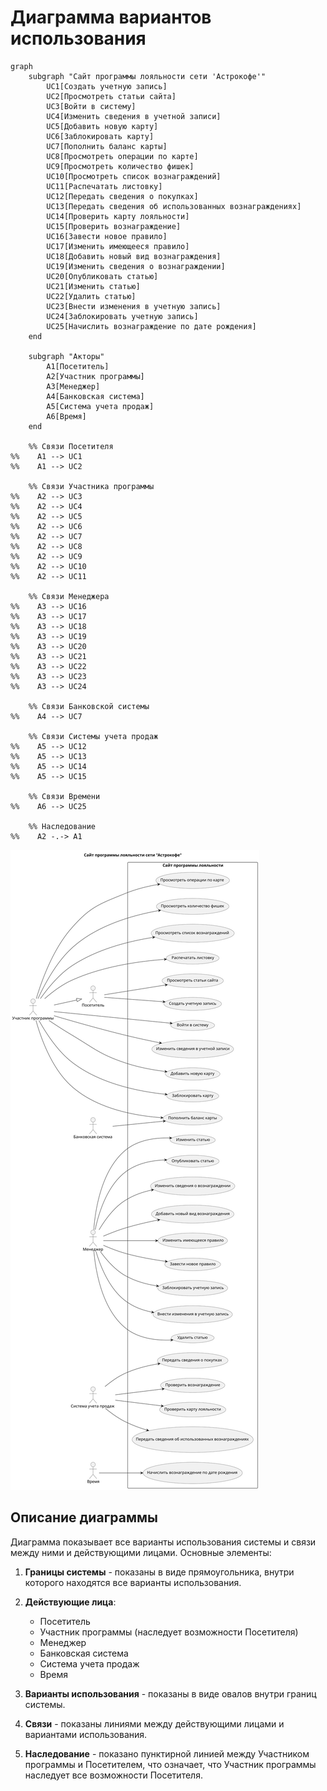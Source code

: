 # Диаграмма вариантов использования

```mermaid
graph 
    subgraph "Сайт программы лояльности сети 'Астрокофе'"
        UC1[Создать учетную запись]
        UC2[Просмотреть статьи сайта]
        UC3[Войти в систему]
        UC4[Изменить сведения в учетной записи]
        UC5[Добавить новую карту]
        UC6[Заблокировать карту]
        UC7[Пополнить баланс карты]
        UC8[Просмотреть операции по карте]
        UC9[Просмотреть количество фишек]
        UC10[Просмотреть список вознаграждений]
        UC11[Распечатать листовку]
        UC12[Передать сведения о покупках]
        UC13[Передать сведения об использованных вознаграждениях]
        UC14[Проверить карту лояльности]
        UC15[Проверить вознаграждение]
        UC16[Завести новое правило]
        UC17[Изменить имеющееся правило]
        UC18[Добавить новый вид вознаграждения]
        UC19[Изменить сведения о вознаграждении]
        UC20[Опубликовать статью]
        UC21[Изменить статью]
        UC22[Удалить статью]
        UC23[Внести изменения в учетную запись]
        UC24[Заблокировать учетную запись]
        UC25[Начислить вознаграждение по дате рождения]
    end

    subgraph "Акторы"
        A1[Посетитель]
        A2[Участник программы]
        A3[Менеджер]
        A4[Банковская система]
        A5[Система учета продаж]
        A6[Время]
    end

    %% Связи Посетителя
%%    A1 --> UC1
%%    A1 --> UC2

    %% Связи Участника программы
%%    A2 --> UC3
%%    A2 --> UC4
%%    A2 --> UC5
%%    A2 --> UC6
%%    A2 --> UC7
%%    A2 --> UC8
%%    A2 --> UC9
%%    A2 --> UC10
%%    A2 --> UC11

    %% Связи Менеджера
%%    A3 --> UC16
%%    A3 --> UC17
%%    A3 --> UC18
%%    A3 --> UC19
%%    A3 --> UC20
%%    A3 --> UC21
%%    A3 --> UC22
%%    A3 --> UC23
%%    A3 --> UC24

    %% Связи Банковской системы
%%    A4 --> UC7

    %% Связи Системы учета продаж
%%    A5 --> UC12
%%    A5 --> UC13
%%    A5 --> UC14
%%    A5 --> UC15

    %% Связи Времени
%%    A6 --> UC25

    %% Наследование
%%    A2 -.-> A1
```

<img src="04_use_case_diagram.svg" alt="Диаграмма вариантов использования">

## Описание диаграммы

Диаграмма показывает все варианты использования системы и связи между ними и действующими лицами. Основные элементы:

1. **Границы системы** - показаны в виде прямоугольника, внутри которого находятся все варианты использования.

2. **Действующие лица**:
   - Посетитель
   - Участник программы (наследует возможности Посетителя)
   - Менеджер
   - Банковская система
   - Система учета продаж
   - Время

3. **Варианты использования** - показаны в виде овалов внутри границ системы.

4. **Связи** - показаны линиями между действующими лицами и вариантами использования.

5. **Наследование** - показано пунктирной линией между Участником программы и Посетителем, что означает, что Участник программы наследует все возможности Посетителя. 